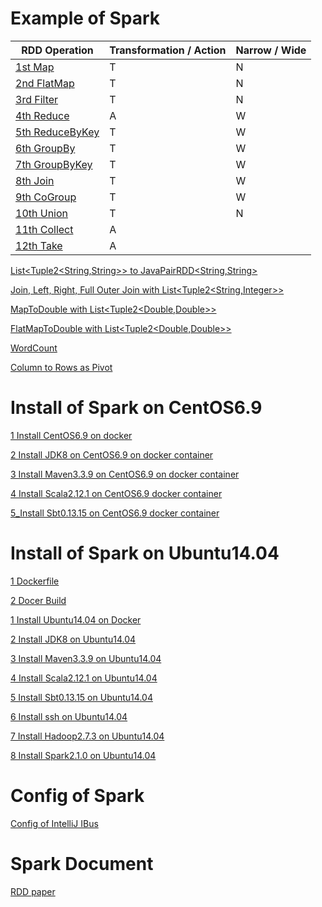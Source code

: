 # Example of Spark

RDD Operation | Transformation / Action | Narrow / Wide  
--- | --- | ---
[1st Map](01_Spark_Workspace/spark2WithJDK8/src/test/java/rwoo/study/spark/MapTest.java) | T | N 
[2nd FlatMap](01_Spark_Workspace/spark2WithJDK8/src/test/java/rwoo/study/spark/FlatMapTest.java) | T | N
[3rd Filter](01_Spark_Workspace/spark2WithJDK8/src/test/java/rwoo/study/spark/FilterTest.java) | T | N
[4th Reduce](01_Spark_Workspace/spark2WithJDK8/src/test/java/rwoo/study/spark/ReduceTest.java) | A | W
[5th ReduceByKey](01_Spark_Workspace/spark2WithJDK8/src/test/java/rwoo/study/spark/ReduceByKeyTest.java) | T | W
[6th GroupBy](01_Spark_Workspace/spark2WithJDK8/src/test/java/rwoo/study/spark/GroupByTest.java) | T | W
[7th GroupByKey](01_Spark_Workspace/spark2WithJDK8/src/test/java/rwoo/study/spark/GroupByKeyTest.java) | T | W
[8th Join](01_Spark_Workspace/spark2WithJDK8/src/test/java/rwoo/study/spark/JoinTest.java) | T | W
[9th CoGroup](01_Spark_Workspace/spark2WithJDK8/src/test/java/rwoo/study/spark/CoGroupTest.java) | T | W
[10th Union](01_Spark_Workspace/spark2WithJDK8/src/test/java/rwoo/study/spark/UnionTest.java) | T | N
[11th Collect](01_Spark_Workspace/spark2WithJDK8/src/test/java/rwoo/study/spark/CollectTest.java) | A |
[12th Take](01_Spark_Workspace/spark2WithJDK8/src/test/java/rwoo/study/spark/TakeTest.java) | A |

[List\<Tuple2\<String,String\>\> to JavaPairRDD\<String,String\>](01_Spark_Java_Workspace/spark2WithJDK7/src/test/java/javapairrdd/ListTupleToJavaPairRDDTest.java)

[Join, Left, Right, Full Outer Join with List\<Tuple2\<String,Integer\>\>](01_Spark_Java_Workspace/spark2WithJDK7/src/test/java/javapairrdd/JoinTest.java)

[MapToDouble with List\<Tuple2\<Double,Double\>\>](01_Spark_Java_Workspace/spark2WithJDK8/src/test/java/rwoo/study/spark/MapToDoubleTest.java)

[FlatMapToDouble with List\<Tuple2\<Double,Double\>\>](01_Spark_Java_Workspace/spark2WithJDK8/src/test/java/rwoo/study/spark/FlatMapToDoubleTest.java)

[WordCount](01_Spark_Java_Workspace/spark2WithJDK8/src/test/java/rwoo/study/spark/WordCountTest.java)

[Column to Rows as Pivot](01_Spark_Java_Workspace/spark2WithJDK8/src/test/java/rwoo/study/spark/ColumnToRowsTest.java)

# Install of Spark on CentOS6.9

[1 Install CentOS6.9 on docker](02_Install_Spark/02_on_CentOS6.9/01_Run_CentOS6.9_on_docker.md)

[2 Install JDK8 on CentOS6.9 on docker container](02_Install_Spark/02_on_CentOS6.9/02_Install_JDK8_on_CentOS6.9_docker_container.md)

[3 Install Maven3.3.9 on CentOS6.9 on docker container](02_Install_Spark/02_on_CentOS6.9/03_Install_Maven3.3.9_on_CentOS6.9_docker_container.md)

[4 Install Scala2.12.1 on CentOS6.9 docker container](02_Install_Spark/02_on_CentOS6.9/04_Install_Scala2.12.1_on_CentOS6.9_docker_container.md)

[5_Install Sbt0.13.15 on CentOS6.9 docker container](02_Install_Spark/02_on_CentOS6.9/05_Install_Sbt0.13.15_on_CentOS6.9_docker_container.md)

# Install of Spark on Ubuntu14.04

[1 Dockerfile](02_Install_Spark/01_on_Ubuntu14.04/Dockerfile)

[2 Docer Build](02_Install_Spark/01_on_Ubuntu14.04/DockerBuild.md)

[1 Install Ubuntu14.04 on Docker](02_Install_Spark/01_on_Ubuntu14.04/01_Run_Ubuntu14.04_on_docker.md)

[2 Install JDK8 on Ubuntu14.04](02_Install_Spark/01_on_Ubuntu14.04/02_Install_JDK8_on_Ubuntu14.04.md)

[3 Install Maven3.3.9 on Ubuntu14.04](02_Install_Spark/01_on_Ubuntu14.04/03_Install_Maven3.3.9_on_Ubuntu14.04.md)

[4 Install Scala2.12.1 on Ubuntu14.04](02_Install_Spark/01_on_Ubuntu14.04/04_Install_Scala2.12.1_on_Ubuntu14.04.md)

[5 Install Sbt0.13.15 on Ubuntu14.04](02_Install_Spark/01_on_Ubuntu14.04/05_Install_Sbt0.13.15_on_Ubuntu14.04.md)

[6 Install ssh on Ubuntu14.04](02_Install_Spark/01_on_Ubuntu14.04/06_Install_ssh_on_Ubuntu14.04.md)

[7 Install Hadoop2.7.3 on Ubuntu14.04](02_Install_Spark/01_on_Ubuntu14.04/07_Install_Hadoop2.7.3_on_Ubuntu14.04.md)

[8 Install Spark2.1.0 on Ubuntu14.04](02_Install_Spark/01_on_Ubuntu14.04/08_Install_Spark2.1.0_on_Ubuntu14.04.md)

# Config of Spark

[Config of IntelliJ IBus](03_Config_Spark/01_IBus_Config_for_IntelliJ.md)

# Spark Document 

[RDD paper](04_Spark_Document/01_Resilient_Distributed_Datasets_Essay_to_Korean.md)
